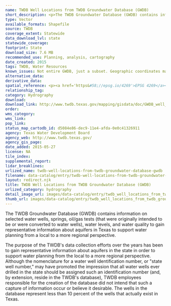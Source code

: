 ```yaml
---
name: TWDB Well Locations from TWDB Groundwater Database (GWDB)
short_description: <p>The TWDB Groundwater Database (GWDB) contains information on selected water wells, springs, oil/gas tests (that were originally intended to be or were converted to water wells), water levels, and water quality to gain representative information about aquifers in Texas to support water planning from a local to a more regional perspective.</p>
type: Vector
available_formats: Shapefile
source: TWDB
coverage_extent: Statewide
data_download_lvl: state
statewide_coverage: 
footprint: State
download_size: 7.6 MB
recommended_use: Planning, analysis, cartography
date_created: 2015
tags: TWDB, Water Resources
known_issues: Not entire GWDB, just a subset. Geographic coordinates may not be completely accurate.
alternative_data: 
derivative_data: 
spatial_reference: <p><a href='https&#58;//epsg.io/4269'>EPSG 4269</a></p>
relationship_tag: 
category: Hydrography
download: 
download_link: http://www.twdb.texas.gov/mapping/gisdata/doc/GWDB_well_locations.zip
order: 
wms_category: 
wms_link: 
pop_link: 
status_map_cartodb_id: d5084e86-dec9-11e4-afda-0e0c41326911
agency: Texas Water Development Board
agency_web: http://www.twdb.texas.gov/
agency_gis_page: 
date_added: 2015-05-27
license: NA
tile_index: 
supplemental_report: 
lidar_breaklines: 
urlized_name: twdb-well-locations-from-twdb-groundwater-database-gwdb
filename: data-catalog/entry/twdb-well-locations-from-twdb-groundwater-database-gwdb.md
layout: redirect.njk
title: TWDB Well Locations from TWDB Groundwater Database (GWDB)
urlized_category: hydrography
detail_image_url: images/data-catalog/entry/twdb_well_locations_from_twdb_groundwater_database_gwdb_detail.jpg
thumb_url: images/data-catalog/entry/twdb_well_locations_from_twdb_groundwater_database_gwdb_th.jpg
---
```


The TWDB Groundwater Database (GWDB) contains information on selected water wells, springs, oil/gas tests (that were originally intended to be or were converted to water wells), water levels, and water quality to gain representative information about aquifers in Texas to support water planning from a local to a more regional perspective. 

The purpose of the TWDB's data collection efforts over the years has been to gain representative information about aquifers in the state in order to support water planning from the local to a more regional perspective. Although the nomenclature for a water well identification number, or "state well number," may have promoted the impression that all water wells ever drilled in the state should be assigned such an identification number (and, by extension, reside in the TWDB's database), TWDB employees responsible for the creation of the database did not intend that such a capture of information occur or believe it desirable. The wells in the database represent less than 10 percent of the wells that actually exist in Texas.



